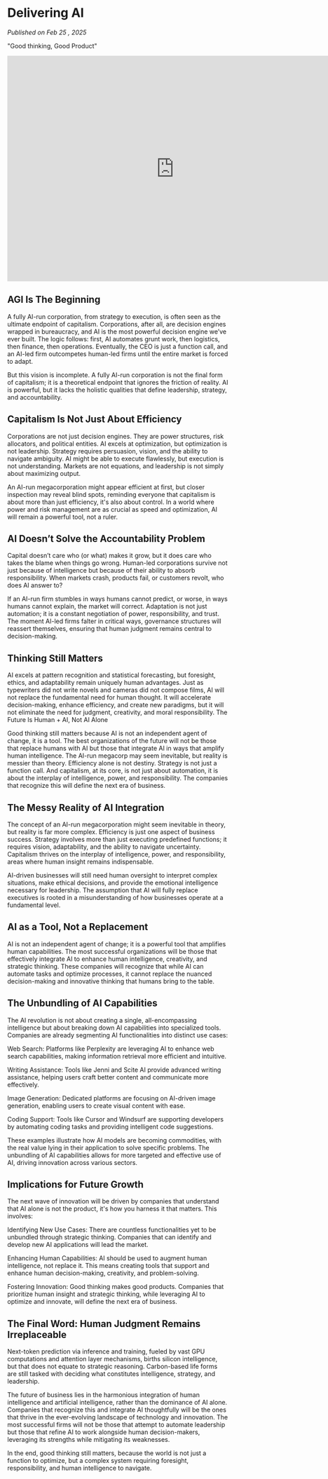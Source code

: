 # Delivering AI
*Published on Feb 25 , 2025*

"Good thinking, Good Product"

<iframe width="760" height="515" src="https://www.youtube.com/embed/4GLSzuYXh6w" frameborder="0" allow="accelerometer; autoplay; encrypted-media; gyroscope; picture-in-picture" allowfullscreen></iframe>

## AGI Is The Beginning
A fully AI-run corporation, from strategy to execution, is often seen as the ultimate endpoint of capitalism. Corporations, after all, are decision engines wrapped in bureaucracy, and AI is the most powerful decision engine we’ve ever built. The logic follows: first, AI automates grunt work, then logistics, then finance, then operations. Eventually, the CEO is just a function call, and an AI-led firm outcompetes human-led firms until the entire market is forced to adapt.

But this vision is incomplete. A fully AI-run corporation is not the final form of capitalism; it is a theoretical endpoint that ignores the friction of reality. AI is powerful, but it lacks the holistic qualities that define leadership, strategy, and accountability.

## Capitalism Is Not Just About Efficiency

Corporations are not just decision engines. They are power structures, risk allocators, and political entities. AI excels at optimization, but optimization is not leadership. Strategy requires persuasion, vision, and the ability to navigate ambiguity. AI might be able to execute flawlessly, but execution is not understanding. Markets are not equations, and leadership is not simply about maximizing output.

An AI-run megacorporation might appear efficient at first, but closer inspection may reveal blind spots, reminding everyone that capitalism is about more than just efficiency, it's also about control. In a world where power and risk management are as crucial as speed and optimization, AI will remain a powerful tool, not a ruler.

## AI Doesn’t Solve the Accountability Problem

Capital doesn’t care who (or what) makes it grow, but it does care who takes the blame when things go wrong. Human-led corporations survive not just because of intelligence but because of their ability to absorb responsibility. When markets crash, products fail, or customers revolt, who does AI answer to?

If an AI-run firm stumbles in ways humans cannot predict, or worse, in ways humans cannot explain, the market will correct. Adaptation is not just automation; it is a constant negotiation of power, responsibility, and trust. The moment AI-led firms falter in critical ways, governance structures will reassert themselves, ensuring that human judgment remains central to decision-making.

## Thinking Still Matters

AI excels at pattern recognition and statistical forecasting, but foresight, ethics, and adaptability remain uniquely human advantages. Just as typewriters did not write novels and cameras did not compose films, AI will not replace the fundamental need for human thought. It will accelerate decision-making, enhance efficiency, and create new paradigms, but it will not eliminate the need for judgment, creativity, and moral responsibility. The Future Is Human + AI, Not AI Alone

Good thinking still matters because AI is not an independent agent of change, it is a tool. The best organizations of the future will not be those that replace humans with AI but those that integrate AI in ways that amplify human intelligence. The AI-run megacorp may seem inevitable, but reality is messier than theory. Efficiency alone is not destiny. Strategy is not just a function call. And capitalism, at its core, is not just about automation, it is about the interplay of intelligence, power, and responsibility. The companies that recognize this will define the next era of business.

## The Messy Reality of AI Integration

The concept of an AI-run megacorporation might seem inevitable in theory, but reality is far more complex. Efficiency is just one aspect of business success. Strategy involves more than just executing predefined functions; it requires vision, adaptability, and the ability to navigate uncertainty. Capitalism thrives on the interplay of intelligence, power, and responsibility, areas where human insight remains indispensable.

AI-driven businesses will still need human oversight to interpret complex situations, make ethical decisions, and provide the emotional intelligence necessary for leadership. The assumption that AI will fully replace executives is rooted in a misunderstanding of how businesses operate at a fundamental level.

## AI as a Tool, Not a Replacement

AI is not an independent agent of change; it is a powerful tool that amplifies human capabilities. The most successful organizations will be those that effectively integrate AI to enhance human intelligence, creativity, and strategic thinking. These companies will recognize that while AI can automate tasks and optimize processes, it cannot replace the nuanced decision-making and innovative thinking that humans bring to the table.

## The Unbundling of AI Capabilities

The AI revolution is not about creating a single, all-encompassing intelligence but about breaking down AI capabilities into specialized tools. Companies are already segmenting AI functionalities into distinct use cases:

Web Search: Platforms like Perplexity are leveraging AI to enhance web search capabilities, making information retrieval more efficient and intuitive.

Writing Assistance: Tools like Jenni and Scite AI provide advanced writing assistance, helping users craft better content and communicate more effectively.

Image Generation: Dedicated platforms are focusing on AI-driven image generation, enabling users to create visual content with ease.

Coding Support: Tools like Cursor and Windsurf are supporting developers by automating coding tasks and providing intelligent code suggestions.

These examples illustrate how AI models are becoming commodities, with the real value lying in their application to solve specific problems. The unbundling of AI capabilities allows for more targeted and effective use of AI, driving innovation across various sectors.

## Implications for Future Growth

The next wave of innovation will be driven by companies that understand that AI alone is not the product, it's how you harness it that matters. This involves:

Identifying New Use Cases: There are countless functionalities yet to be unbundled through strategic thinking. Companies that can identify and develop new AI applications will lead the market.

Enhancing Human Capabilities: AI should be used to augment human intelligence, not replace it. This means creating tools that support and enhance human decision-making, creativity, and problem-solving.

Fostering Innovation: Good thinking makes good products. Companies that prioritize human insight and strategic thinking, while leveraging AI to optimize and innovate, will define the next era of business.

## The Final Word: Human Judgment Remains Irreplaceable

Next-token prediction via inference and training, fueled by vast GPU computations and attention layer mechanisms, births silicon intelligence, but that does not equate to strategic reasoning. Carbon-based life forms are still tasked with deciding what constitutes intelligence, strategy, and leadership.

The future of business lies in the harmonious integration of human intelligence and artificial intelligence, rather than the dominance of AI alone. Companies that recognize this and integrate AI thoughtfully will be the ones that thrive in the ever-evolving landscape of technology and innovation. The most successful firms will not be those that attempt to automate leadership but those that refine AI to work alongside human decision-makers, leveraging its strengths while mitigating its weaknesses.

In the end, good thinking still matters, because the world is not just a function to optimize, but a complex system requiring foresight, responsibility, and human intelligence to navigate.